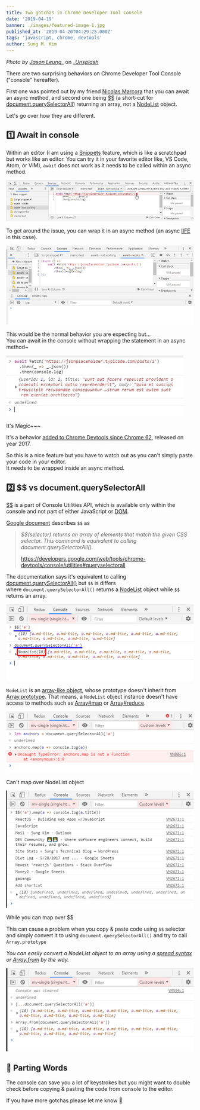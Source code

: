 ```yaml
---
title: Two gotchas in Chrome Developer Tool Console
date: '2019-04-19'
banner: ./images/featured-image-1.jpg
published_at: '2019-04-20T04:29:25.000Z'
tags: 'javascript, chrome, devtools'
author: Sung M. Kim
---
```


_Photo by_ [_Jason Leung_](https://unsplash.com/photos/ZV7lnfyQLmA?utm_source=unsplash&utm_medium=referral&utm_content=creditCopyText)_ on _[_Unsplash_](https://unsplash.com/search/photos/console?utm_source=unsplash&utm_medium=referral&utm_content=creditCopyText)

There are two surprising behaviors on Chrome Developer Tool Console ("console" hereafter).

First one was pointed out by my friend [Nicolas Marcora](https://twitter.com/nicolasmarcora) that you can await an async method, and second one being [$$](https://developers.google.com/web/tools/chrome-devtools/console/utilities#queryselectorall) (a short-cut for [document.querySelectorAll](https://developer.mozilla.org/en-US/docs/Web/API/Document/querySelectorAll)) returning an array, not a [NodeList](https://developer.mozilla.org/en-US/docs/Web/API/NodeList) object.

Let's go over how they are different.

## 1️⃣ Await in console

Within an editor (I am using a [Snippets](https://developers.google.com/web/tools/chrome-devtools/javascript/snippets) feature, which is like a scratchpad but works like an editor. You can try it in your favorite editor like, VS Code, Atom, or VIM), `await` does not work as it needs to be called within an async method.

![](./images/await-needs-to-be-wrapped-in-async-function.jpg)

To get around the issue, you can wrap it in an async method (an async [IIFE](https://developer.mozilla.org/en-US/docs/Glossary/IIFE) in this case).

![](./images/async-iife.gif)

This would be the normal behavior you are expecting but...  
You can await in the console without wrapping the statement in an async method~

![](./images/await-works-in-console.jpg)

It's Magic~~~

It's a behavior [added to Chrome Devtools since Chrome 62](https://developers.google.com/web/updates/2017/08/devtools-release-notes#await), released on year 2017.

So this is a nice feature but you have to watch out as you can't simply paste your code in your editor.  
It needs to be wrapped inside an async method.

## 2️⃣ $$ vs document.querySelectorAll

[$$](https://developers.google.com/web/tools/chrome-devtools/console/utilities#queryselectorall) is a part of Console Utilities API, which is available only within the console and not part of either JavaScript or [DOM](https://developer.mozilla.org/en-US/docs/Web/API/Document_Object_Model/Introduction).

[Google document](https://developers.google.com/web/tools/chrome-devtools/console/utilities#queryselectorall) describes `$$` as

> _$$(selector) returns an array of elements that match the given CSS selector. This command is equivalent to calling document.querySelectorAll()._
> 
> https://developers.google.com/web/tools/chrome-devtools/console/utilities#queryselectorall

The documentation says it's equivalent to calling [document.querySelectorAll()](https://developer.mozilla.org/en-US/docs/Web/API/Document/querySelectorAll) but `$$` is differs  
where `document.querySelectorAll()` returns a [NodeList](https://developer.mozilla.org/en-US/docs/Web/API/NodeList) object while `$$` returns an array.

![](./images/vs-qsa.png)

`NodeList` is an [array-like object](http://speakingjs.com/es5/ch18.html#_pitfall_array_like_objects), whose prototype doesn't inherit from [Array.prototype](https://developer.mozilla.org/en-US/docs/Web/JavaScript/Reference/Global_Objects/Array/prototype). That means, a `NodeList` object instance doesn't have access to methods such as [Array#map](https://developer.mozilla.org/en-US/docs/Web/JavaScript/Reference/Global_Objects/Array/map) or [Array#reduce](https://developer.mozilla.org/en-US/docs/Web/JavaScript/Reference/Global_Objects/Array/Reduce).

![](./images/nodelist.map-fails.png)

Can't map over NodeList object

![](./images/map.png)

While you can map over $$

This can cause a problem when you copy & paste code using `$$` selector and simply convert it to using `document.querySelectorAll()` and try to call `Array.prototype`

_You can easily convert a NodeList object to an array using a_ [_spread syntax_](https://developer.mozilla.org/en-US/docs/Web/JavaScript/Reference/Operators/Spread_syntax) _or_ [_Array.from_](https://developer.mozilla.org/en-US/docs/Web/JavaScript/Reference/Global_Objects/Array/from) _by the way._

![](./images/workaround.png)

## 👋 Parting Words

The console can save you a lot of keystrokes but you might want to double check before copying & pasting the code from console to the editor.

If you have more gotchas please let me know 🙂

